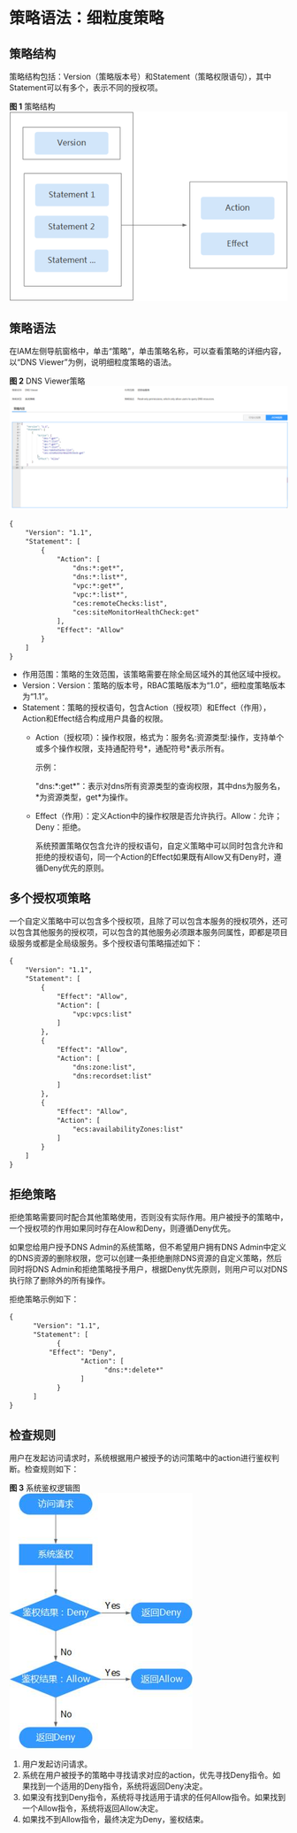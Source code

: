 # 策略语法：细粒度策略<a name="dns_usermanual_0052"></a>

## 策略结构<a name="section17729144992111"></a>

策略结构包括：Version（策略版本号）和Statement（策略权限语句），其中Statement可以有多个，表示不同的授权项。

**图 1**  策略结构<a name="fig1696412499218"></a>  
![](figures/策略结构.png "策略结构")

## 策略语法<a name="section12737114911211"></a>

在IAM左侧导航窗格中，单击“策略”，单击策略名称，可以查看策略的详细内容，以“DNS Viewer”为例，说明细粒度策略的语法。

**图 2**  DNS Viewer策略<a name="fig1065619462276"></a>  
![](figures/DNS-Viewer策略.png "DNS-Viewer策略")

```
{
    "Version": "1.1",
    "Statement": [
        {
            "Action": [
                "dns:*:get*",
                "dns:*:list*",
                "vpc:*:get*",
                "vpc:*:list*",
                "ces:remoteChecks:list",
                "ces:siteMonitorHealthCheck:get"
            ],
            "Effect": "Allow"
        }
    ]
}
```

-   作用范围：策略的生效范围，该策略需要在除全局区域外的其他区域中授权。
-   Version：Version：策略的版本号，RBAC策略版本为“1.0”，细粒度策略版本为“1.1”。
-   Statement：策略的授权语句，包含Action（授权项）和Effect（作用），Action和Effect结合构成用户具备的权限。
    -   Action（授权项）：操作权限，格式为：服务名:资源类型:操作，支持单个或多个操作权限，支持通配符号\*，通配符号\*表示所有。

        示例：

        "dns:\*:get\*"：表示对dns所有资源类型的查询权限，其中dns为服务名，\*为资源类型，get\*为操作。

    -   Effect（作用）：定义Action中的操作权限是否允许执行。Allow：允许；Deny：拒绝。

        系统预置策略仅包含允许的授权语句，自定义策略中可以同时包含允许和拒绝的授权语句，同一个Action的Effect如果既有Allow又有Deny时，遵循Deny优先的原则。



## 多个授权项策略<a name="section187841949122111"></a>

一个自定义策略中可以包含多个授权项，且除了可以包含本服务的授权项外，还可以包含其他服务的授权项，可以包含的其他服务必须跟本服务同属性，即都是项目级服务或都是全局级服务。多个授权语句策略描述如下：

```
{
    "Version": "1.1",
    "Statement": [
        {
            "Effect": "Allow",
            "Action": [
                "vpc:vpcs:list"
            ]
        },
        {
            "Effect": "Allow",
            "Action": [
                "dns:zone:list",
                "dns:recordset:list"
            ]
        },
        {
            "Effect": "Allow",
            "Action": [
                "ecs:availabilityZones:list"
            ]
        }
    ]
}
```

## 拒绝策略<a name="section1179674942116"></a>

拒绝策略需要同时配合其他策略使用，否则没有实际作用。用户被授予的策略中，一个授权项的作用如果同时存在Alow和Deny，则遵循Deny优先。

如果您给用户授予DNS Admin的系统策略，但不希望用户拥有DNS Admin中定义的DNS资源的删除权限，您可以创建一条拒绝删除DNS资源的自定义策略，然后同时将DNS Admin和拒绝策略授予用户，根据Deny优先原则，则用户可以对DNS执行除了删除外的所有操作。

拒绝策略示例如下：

```
{ 
      "Version": "1.1", 
      "Statement": [ 
            { 
		  "Effect": "Deny", 
                  "Action": [ 
                        "dns:*:delete*" 
                  ] 
            } 
      ] 
}
```

## 检查规则<a name="section148081149202116"></a>

用户在发起访问请求时，系统根据用户被授予的访问策略中的action进行鉴权判断。检查规则如下：

**图 3**  系统鉴权逻辑图<a name="fig8965184982114"></a>  
![](figures/系统鉴权逻辑图.jpg "系统鉴权逻辑图")

1.  用户发起访问请求。
2.  系统在用户被授予的策略中寻找请求对应的action，优先寻找Deny指令。如果找到一个适用的Deny指令，系统将返回Deny决定。
3.  如果没有找到Deny指令，系统将寻找适用于请求的任何Allow指令。如果找到一个Allow指令，系统将返回Allow决定。
4.  如果找不到Allow指令，最终决定为Deny，鉴权结束。


